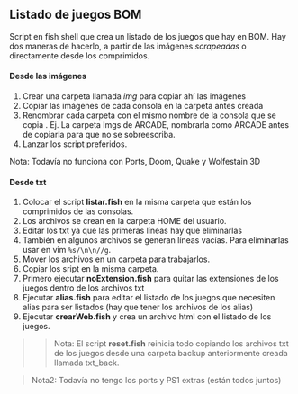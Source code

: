 ## Listado de juegos BOM

Script en fish shell que crea un listado de los juegos que hay en BOM.
Hay dos maneras de hacerlo, a partir de las imágenes _scrapeadas_ o directamente
desde los comprimidos.

#### Desde las imágenes

1. Crear una carpeta llamada _img_ para copiar ahí las imágenes
2. Copiar las imágenes de cada consola en la carpeta antes creada
3. Renombrar cada carpeta con el mismo nombre de la consola que se copia
    . Ej. La carpeta Imgs de ARCADE, nombrarla como ARCADE antes de copiarla
    para que no se sobreescriba.
4. Lanzar los script preferidos.

Nota: Todavía no funciona con Ports, Doom, Quake y Wolfestain 3D

#### Desde txt
1. Colocar el script **listar.fish** en la misma carpeta que están los comprimidos
de las consolas.
2. Los archivos se crean en la carpeta HOME del usuario.
3. Editar los txt ya que las primeras líneas hay que eliminarlas
4. También en algunos archivos se generan líneas vacías.
Para eliminarlas usar en vim `%s/\n\n//g`.
5. Mover los archivos en un carpeta para trabajarlos.
6. Copiar los sript en la misma carpeta.
7. Primero ejecutar **noExtension.fish** para quitar las extensiones de los
juegos dentro de los archivos txt
8. Ejecutar **alias.fish** para editar el listado de los juegos que necesiten 
alias para ser listados (hay que tener los archivos de los alias)
9. Ejecutar **crearWeb.fish** y crea un archivo html con el listado de los juegos.

>> Nota: El script **reset.fish** reinicia todo copiando los archivos txt de los
juegos desde una carpeta backup anteriormente creada llamada txt_back.

> Nota2: Todavía no tengo los ports y PS1 extras (están todos juntos)